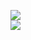 [![](https://img.shields.io/badge/Made%20With-Github%20Spray-lightgrey.svg?style=for-the-badge&logo=github)](https://github.com/Annihil/github-spray#20720)  
[![](https://i.imgur.com/2DrTn0Z.gif)](https://github.com/Annihil/github-spray)